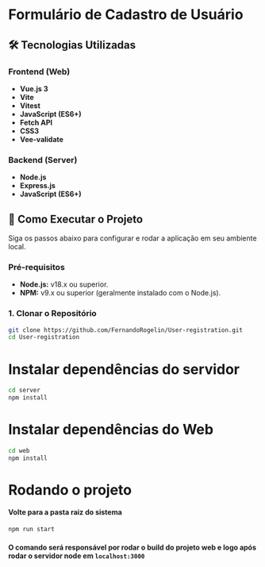 # Formulário de Cadastro de Usuário

## 🛠️ Tecnologias Utilizadas

### Frontend (Web)
- **Vue.js 3**
- **Vite**
- **Vitest**
- **JavaScript (ES6+)**
- **Fetch API**
- **CSS3**
- **Vee-validate**

### Backend (Server)
- **Node.js**
- **Express.js**
- **JavaScript (ES6+)**

## 🚀 Como Executar o Projeto

Siga os passos abaixo para configurar e rodar a aplicação em seu ambiente local.

### Pré-requisitos

- **Node.js:** v18.x ou superior.
- **NPM:** v9.x ou superior (geralmente instalado com o Node.js).

### 1. Clonar o Repositório

```bash
git clone https://github.com/FernandoRogelin/User-registration.git
cd User-registration
```

# Instalar dependências do servidor
```bash
cd server
npm install
```

# Instalar dependências do Web
```bash
cd web
npm install
```

# Rodando o projeto

#### Volte para a pasta raiz do sistema

```bash
npm run start
```

#### O comando será responsável por rodar o build do projeto web e logo após rodar o servidor node em `localhost:3000`